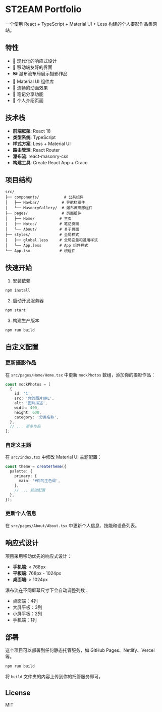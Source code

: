 # ST2EAM Portfolio

一个使用 React + TypeScript + Material UI + Less 构建的个人摄影作品集网站。

## 特性

- 🎨 现代化的响应式设计
- 📱 移动端友好的界面
- 🖼️ 瀑布流布局展示摄影作品
- 🎯 Material UI 组件库
- 💫 流畅的动画效果
- 📝 笔记分享功能
- 👤 个人介绍页面

## 技术栈

- **前端框架**: React 18
- **类型系统**: TypeScript
- **样式方案**: Less + Material UI
- **路由管理**: React Router
- **瀑布流**: react-masonry-css
- **构建工具**: Create React App + Craco

## 项目结构

```
src/
├── components/           # 公共组件
│   ├── Navbar/          # 导航栏组件
│   └── MasonryGallery/  # 瀑布流画廊组件
├── pages/               # 页面组件
│   ├── Home/           # 主页
│   ├── Notes/          # 笔记页面
│   └── About/          # 关于页面
├── styles/             # 全局样式
│   ├── global.less     # 全局变量和通用样式
│   └── App.less        # App 组件样式
└── App.tsx             # 根组件
```

## 快速开始

1. 安装依赖
```bash
npm install
```

2. 启动开发服务器
```bash
npm start
```

3. 构建生产版本
```bash
npm run build
```

## 自定义配置

### 更新摄影作品

在 `src/pages/Home/Home.tsx` 中更新 `mockPhotos` 数组，添加你的摄影作品：

```typescript
const mockPhotos = [
  {
    id: '1',
    src: '你的图片URL',
    alt: '图片描述',
    width: 400,
    height: 600,
    category: '分类名称',
  },
  // ... 更多作品
];
```

### 自定义主题

在 `src/index.tsx` 中修改 Material UI 主题配置：

```typescript
const theme = createTheme({
  palette: {
    primary: {
      main: '#你的主色调',
    },
    // ... 其他配置
  },
});
```

### 更新个人信息

在 `src/pages/About/About.tsx` 中更新个人信息、技能和设备列表。

## 响应式设计

项目采用移动优先的响应式设计：

- **手机端**: < 768px
- **平板端**: 768px - 1024px  
- **桌面端**: > 1024px

瀑布流在不同屏幕尺寸下会自动调整列数：
- 桌面端：4列
- 大屏平板：3列
- 小屏平板：2列
- 手机端：1列

## 部署

这个项目可以部署到任何静态托管服务，如 GitHub Pages、Netlify、Vercel 等。

```bash
npm run build
```

将 `build` 文件夹的内容上传到你的托管服务即可。

## License

MIT
